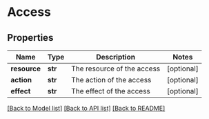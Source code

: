# Access

## Properties
Name | Type | Description | Notes
------------ | ------------- | ------------- | -------------
**resource** | **str** | The resource of the access | [optional] 
**action** | **str** | The action of the access | [optional] 
**effect** | **str** | The effect of the access | [optional] 

[[Back to Model list]](../README.md#documentation-for-models) [[Back to API list]](../README.md#documentation-for-api-endpoints) [[Back to README]](../README.md)

